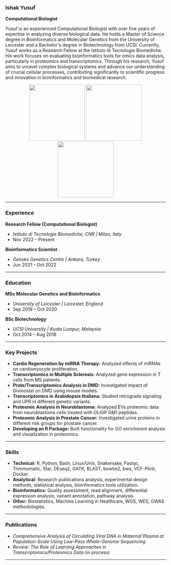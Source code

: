 ### **Ishak Yusuf**
**Computational Biologist**

Yusuf is an experienced Computational Biologist with over five years of expertise in analyzing diverse biological data. He holds a Master of Science degree in Bioinformatics and Molecular Genetics from the University of Leicester and a Bachelor's degree in Biotechnology from UCSI. Currently, Yusuf works as a Research Fellow at the Istituto di Tecnologie Biomediche. His work focuses on evaluating bioinformatics tools for omics data analysis, particularly in proteomics and transcriptomics. Through his research, Yusuf aims to unravel complex biological systems and advance our understanding of crucial cellular processes, contributing significantly to scientific progress and innovation in bioinformatics and biomedical research.

<p align="center">
  <img src="https://github.com/user-attachments/assets/a00f11a7-84f6-4174-9841-1b9543366f64" width="175" height="175" />
  <img src="https://github.com/user-attachments/assets/6ed51bfb-e683-47ae-b544-f62a8d60698e" width="175" height="175" />
  <img src="https://github.com/user-attachments/assets/f9cff75e-557d-4f01-9f25-f04d52bc6795" width="175" height="175" />
</p>


---

### **Experience**

**Research Fellow (Computational Biologist)**
- *Istituto di Tecnologie Biomediche, CNR | Milan, Italy*
- Nov 2022 – Present

**Bioinformatics Scientist**
- *Genoks Genetics Centre | Ankara, Turkey*
- Jun 2021 – Oct 2022

---

### **Education**

**MSc Molecular Genetics and Bioinformatics**
- *University of Leicester | Leicester, England*
- Sep 2019 – Oct 2020

**BSc Biotechnology**
- *UCSI University | Kuala Lumpur, Malaysia*
- Oct 2014 – Aug 2018

---

### **Key Projects**

- **Cardio Regeneration by miRNA Therapy:** Analyzed effects of miRNAs on cardiomyocyte proliferation.
- **Transcriptomics in Multiple Sclerosis:** Analyzed gene expression in T cells from MS patients.
- **Prote/Transcriptomics Analysis in DMD:** Investigated impact of Givinostat on DMD using mouse models.
- **Transcriptomics in Arabidopsis thaliana:** Studied retrograde signaling and UPR in different genetic variants.
- **Proteomic Analysis in Neuroblastoma:** Analyzed EVs proteomic data from neuroblastoma cells treated with OLIGP GM1 peptides.
- **Proteomic Analysis in Prostate Cancer:** Investigated urine proteins in different risk groups for prostate cancer.
- **Developing an R Package:** Built functionality for GO enrichment analysis and visualization in proteomics.

---

### **Skills**

- **Technical:** R, Python, Bash, Linux/Unix, Snakemake, Fastqc, Trimmomatic, Star, DEseq2, GATK, BLAST, bowtie2, bwa, VCF-Plink, Docker.
- **Analytical:** Research publications analysis, experimental design methods, statistical analysis, bioinformatics tools utilization.
- **Bioinformatics:** Quality assessment, read alignment, differential expression analysis, variant annotation, pathway analysis.
- **Other:** Biostatistics, Machine Learning in Healthcare, WGS, WES, GWAS methodologies.

---

### **Publications**

- *Comprehensive Analysis of Circulating Viral DNA in Maternal Plasma at Population-Scale Using Low-Pass Whole-Genome Sequencing*
- *Review: The Role of Learning Approaches in Transcriptomics/Proteomics Data* (in process)

---
